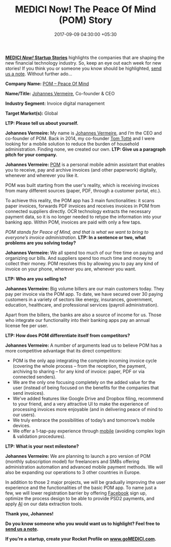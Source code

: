 ﻿---
title: MEDICI Now! The Peace Of Mind (POM) Story
date: 2017-09-09 04:30:00 +05:30
categories:
- Digital
- Fintech
- Insights
tags:
- Asia
- Europe
- insights
- POM
- US
Image: "/uploads/interview.jpg"
Person: Enrico Giuseppe Muni
category:
- Digital
- Fintech
- Insights
Markets:
- Asia
- Europe
- insights
- POM
- US
type: post
status: publish
layout: post
---

<p><a href="https://letstalkpayments.com/?s=medici+now"><b>MEDICI </b><b><i>Now!</i></b><b> Startup Stories</b></a> highlights the companies that are shaping the new financial technology industry. So, keep an eye out each week for new stories! If you think you or someone you know should be highlighted, <a href="mailto:follow@letstalkpayments.com">send us a note</a>. Without further ado…</p>
<p><b>Company Name:</b> <a href="https://justpom.it/en/">POM – Peace Of Mind</a></p>
<p><b>Name/Title:</b> <a href="https://www.linkedin.com/in/johannes-vermeire-b863054/">Johannes Vermeire</a>, Co-founder &amp; CEO</p>
<p><b>Industry Segment:</b> Invoice digital management</p>
<p><b>Target Market(s):</b> Global</p>
<p><b>LTP: Please tell us about yourself.</b></p>
<p><b>Johannes Vermeire: </b>My name is <a href="https://be.linkedin.com/in/johannes-vermeire-b863054">Johannes Vermeire</a>, and I’m the CEO and co-founder of POM. Back in 2014, my co-founder <a href="https://www.linkedin.com/in/tom-tott%C3%A9-a98b8611/">Tom Totté</a> and I were looking for a mobile solution to reduce the burden of household administration. Finding none, we created our own.
<b>
LTP: Give us a paragraph pitch for your company.</b></p>
<p><b>Johannes Vermeire: </b><a href="https://www.pom.be">POM</a> is a personal mobile admin assistant that enables you to receive, pay and archive invoices (and other paperwork) digitally, whenever and wherever you like it.</p>
<p>POM was built starting from the user's reality, which is receiving invoices from many different sources (paper, PDF, through a customer portal, etc.).</p>
<p>To achieve this reality, the POM app has 3 main functionalities: it scans paper invoices, forwards PDF invoices and receives invoices in POM from connected suppliers directly. OCR technology extracts the necessary payment data, so it is no longer needed to retype the information into your banking app. Within POM, invoices are paid with only a few taps.</p>
<p><i>POM stands for Peace of Mind, and that is what we want to bring to everyone’s invoice administration.
</i>
<b>LTP: In a sentence or two, what problems are you solving today?</b></p>
<p><b>Johannes Vermeire: </b>We all spend too much of our free time on paying and organizing our bills. And suppliers spend too much time and money to collect their money. POM resolves this by allowing you to pay any kind of invoice on your phone, wherever you are, whenever you want.</p>
<p><b>LTP: Who are you selling to?</b></p>
<p><b>Johannes Vermeire: </b>Big volume billers are our main customers today. They pay per invoice via the POM app. To date, we have secured over 30 paying customers in a variety of sectors like energy, insurances, government, education, healthcare, and professional services (payroll administration).</p>
<p>Apart from the billers, the banks are also a source of income for us. Those who integrate our functionality into their banking apps pay an annual license fee per user.</p>
<p><b>LTP: How does POM differentiate itself from competitors? </b></p>
<p><b>Johannes Vermeire: </b>A number of arguments lead us to believe POM has a more competitive advantage that its direct competitors:</p>
<ul>
<li style="font-weight: 400;">POM is the only app integrating the complete incoming invoice cycle (covering the whole process – from the reception, the payment, archiving to sharing – for any kind of invoice: paper, PDF or via connected senders).</li>
<li style="font-weight: 400;">We are the only one focusing completely on the added value for the user (instead of being focused on the benefits for the companies that send invoices). </li>
<li style="font-weight: 400;">We've added features like Google Drive and Dropbox filing, recommend to your friend, and a very attractive UI to make the experience of processing invoices more enjoyable (and in delivering peace of mind to our users).</li>
<li style="font-weight: 400;">We truly embrace the possibilities of today’s and tomorrow’s mobile devices.</li>
<li style="font-weight: 400;">We offer a 1-tap-pay experience through <a href="https://letstalkpayments.com/we-live-in-a-mobile-first-world/">mobile</a> (avoiding complex login &amp; validation procedures).</li>
</ul>
<p><b>LTP: What is your next milestone?</b></p>
<p><b>Johannes Vermeire: </b>We are planning to launch a pro version of POM (monthly subscription model) for freelancers and SMBs offering administration automation and advanced mobile payment methods. We will also be expanding our operations to 3 other countries in Europe.</p>
<p>In addition to those 2 major projects, we will be gradually improving the user experience and the functionalities of the basic POM app. To name just a few, we will lower registration barrier by offering <a href="https://letstalkpayments.com/why-facebook-is-a-dark-horse-in-the-financial-services-industry/">Facebook</a> sign up, optimize the process design to be able to provide PSD2 payments, and apply <a href="https://letstalkpayments.com/ai-most-defining-technology-banking-industry/">AI</a> on our data extraction tools. </p>
<p><b>Thank you, Johannes!</b></p>
<p><b>Do you know someone who you would want us to highlight? </b><b>Feel free to </b><a href="mailto:elena@letstalkpayments.com"><b>send us a note</b></a><b>.</b></p>
<p><b>If you’re a startup, create your Rocket Profile on </b><a href="http://www.gomedici.com/"><b>www.goMEDICI.com</b></a><b>.</b></p>
